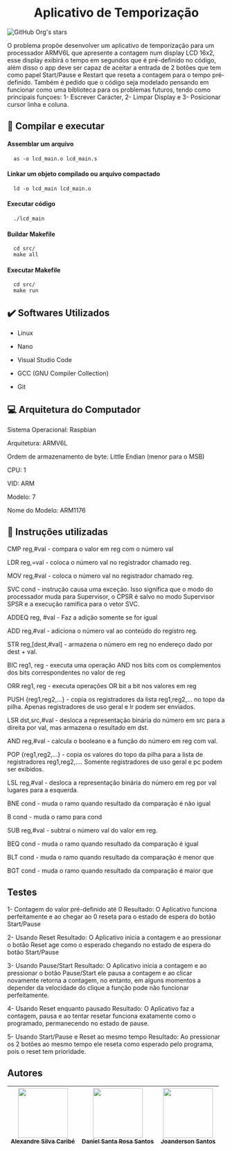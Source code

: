 <h1 align="center">Aplicativo de Temporização</h1> 

![GitHub Org's stars](https://img.shields.io/github/stars/DanielSRS?style=social)

O problema propõe desenvolver um aplicativo de temporização para um processador ARMV6L que apresente a contagem num display LCD 16x2, esse display exibirá o tempo em segundos que é pré-definido no código, além disso o app deve ser capaz de aceitar a entrada de 2 botões que tem como papel Start/Pause e Restart que reseta a contagem para o tempo pré-definido. Também é pedido que o código seja modelado pensando em funcionar como uma biblioteca para os problemas futuros, tendo como principais funçoes: 1- Escrever Carácter, 2- Limpar Display e 3- Posicionar cursor linha e coluna.



## :hammer: Compilar e executar 

#### Assemblar um arquivo

```
  as -o lcd_main.o lcd_main.s
```

#### Linkar um objeto compilado ou arquivo compactado

```
  ld -o lcd_main lcd_main.o
```
#### Executar código

```
  ./lcd_main
```
#### Buildar Makefile

```
  cd src/
  make all
```

#### Executar Makefile

```
  cd src/
  make run
```

## :heavy_check_mark: Softwares Utilizados

- Linux

- Nano

- Visual Studio Code

- GCC (GNU Compiler Collection)

- Git

## :computer: Arquitetura do Computador

Sistema Operacional: Raspbian

Arquitetura:  ARMV6L

Ordem de armazenamento de byte: Little Endian (menor para o MSB)

CPU: 1

VID: ARM

Modelo: 7

Nome do Modelo: ARM1176


## :pencil: Instruções utilizadas
CMP reg,#val -  compara o valor em reg com o número val

LDR reg,=val -  coloca o número val no registrador chamado reg.

MOV reg,#val -  coloca o número val no registrador chamado reg.

SVC cond -  instrução causa uma exceção. Isso significa que o modo do processador muda para Supervisor, o CPSR é salvo no modo Supervisor SPSR e a execução ramifica para o vetor SVC.

ADDEQ reg, #val - Faz a adição somente se for igual

ADD reg,#val -  adiciona o número val ao conteúdo do registro reg.

STR reg,[dest,#val] - armazena o número em reg no endereço dado por dest + val.

BIC reg1, reg - executa uma operação AND nos bits com os complementos dos bits correspondentes no valor de reg

ORR reg1, reg - executa operações OR bit a bit nos valores em reg

PUSH {reg1,reg2,...} -  copia os registradores da lista reg1,reg2,... no topo da pilha. Apenas registradores de uso geral e lr podem ser enviados.

LSR dst,src,#val -  desloca a representação binária do número em src para a direita por val, mas armazena o resultado em dst.

AND reg,#val -  calcula o booleano e a função do número em reg com val.

POP {reg1,reg2,...} - copia os valores do topo da pilha para a lista de registradores reg1,reg2,.... Somente registradores de uso geral e pc podem ser exibidos.


LSL reg,#val -  desloca a representação binária do número em reg por val lugares para a esquerda.

BNE cond - muda o ramo quando resultado da comparação é não igual 

B cond -  muda o ramo para cond

SUB reg,#val -  subtrai o número val do valor em reg.

BEQ cond -   muda o ramo quando resultado da comparação é igual

BLT cond -  muda o ramo quando resultado da comparação é menor que

BGT cond -  muda o ramo quando resultado da comparação é maior que

## Testes
1- Contagem do valor pré-definido até 0
Resultado: O Aplicativo funciona perfeitamente e ao chegar ao 0 reseta para o estado de espera do botão Start/Pause

2- Usando Reset
Resultado: O Aplicativo inicia a contagem e ao pressionar o botão Reset age como o esperado chegando no estado de espera do botão Start/Pause

3- Usando Pause/Start
Resultado: O Aplicativo inicia a contagem e ao pressionar o botão Pause/Start ele pausa a contagem e ao clicar novamente retorna a contagem, no entanto, em alguns momentos a depender da velocidade do clique a função pode não funcionar perfeitamente.

4- Usando Reset enquanto pausado
Resultado: O Aplicativo faz a contagem, pausa e ao tentar resetar funciona exatamente como o programado, permanecendo no estado de pause.

5- Usando Start/Pause e Reset ao mesmo tempo
Resultado: Ao pressionar os 2 botões ao mesmo tempo ele reseta como esperado pelo programa, pois o reset tem prioridade.

## Autores

| [<img src="https://avatars.githubusercontent.com/u/38389307?v=4" width=115><br><sub>Alexandre Silva Caribé</sub>](https://github.com/AlexandreCaribe) |  [<img src="https://avatars.githubusercontent.com/u/39845798?v=4" width=115><br><sub>Daniel Santa Rosa Santos</sub>](https://github.com/DanielSRS) |  [<img src="https://avatars.githubusercontent.com/u/88436328?v=4" width=115><br><sub>Joanderson Santos</sub>](https://github.com/Joanderson90) |
| :---: | :---: | :---: |
